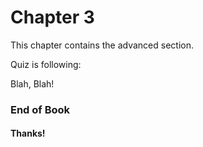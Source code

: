 # Chapter 3

This chapter contains the advanced section.

Quiz is following:

Blah, Blah!

### End of Book

#### Thanks!